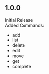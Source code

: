 ## 1.0.0  
Initial Release  
Added Commands:  
- add  
- list  
- delete  
- edit  
- move  
- get  
- complete  
